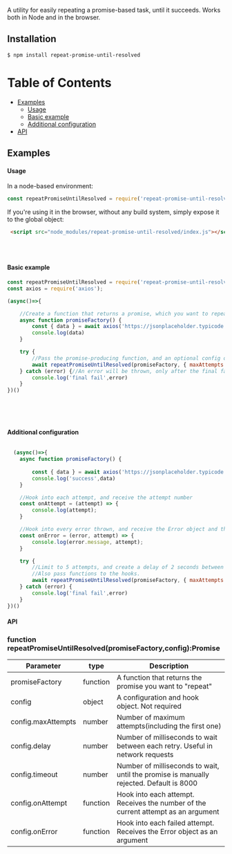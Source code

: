 A utility for easily repeating a promise-based task, until it succeeds. Works both in Node and in the browser.

## Installation

```sh
$ npm install repeat-promise-until-resolved
```
# Table of Contents
- [Examples](#examples)
  * [Usage](#usage)       
  * [Basic example](#basic-example)  
  * [Additional configuration](#additional-configuration)  
- [API](#api)  

## Examples
#### Usage

In a node-based environment:

```javascript
const repeatPromiseUntilResolved = require('repeat-promise-until-resolved');   

```

If you're using it in the browser, without any build system, simply expose it to the global object:
```html
 <script src="node_modules/repeat-promise-until-resolved/index.js"></script>
 
```
&nbsp;

#### Basic example

```javascript
const repeatPromiseUntilResolved = require('repeat-promise-until-resolved');
const axios = require('axios');

(async()=>{

    //Create a function that returns a promise, which you want to repeat until resolved. If you're not familiar with async functions, note that they return a promise.
    async function promiseFactory() {    
        const { data } = await axios('https://jsonplaceholder.typicode.com/todos/1')
        console.log(data)        
    }

    try {
        //Pass the promise-producing function, and an optional config object. The default maxAttempts value is 3.        
        await repeatPromiseUntilResolved(promiseFactory, { maxAttempts: 3});//Will be performed 3 times at most, until it finally fails.
    } catch (error) {//An error will be thrown, only after the final failing attempt.        
        console.log('final fail',error)
    } 
})()

  

```

&nbsp;

#### Additional configuration

```javascript

  (async()=>{
    async function promiseFactory() {
 
        const { data } = await axios('https://jsonplaceholder.typicode.com/todos/1')
        console.log('success',data)
    }

    //Hook into each attempt, and receive the attempt number
    const onAttempt = (attempt) => {
        console.log(attempt);
    }

    //Hook into every error thrown, and receive the Error object and the attempt number.
    const onError = (error, attempt) => {      
        console.log(error.message, attempt);
    }

    try {
        //Limit to 5 attempts, and create a delay of 2 seconds between each attempt. timeout: Wait up to 5 seconds for each promise to resolve, until it's manually rejected(and retried)
        //Also pass functions to the hooks.
        await repeatPromiseUntilResolved(promiseFactory, { maxAttempts: 5, delay: 2000, timeout:5000, onAttempt, onError });
    } catch (error) {        
        console.log('final fail',error)
    } 
})()


```


#### API

### function repeatPromiseUntilResolved(promiseFactory,config):Promise

| Parameter      | type  | Description                                                  |
| ----------- |---- | ------------------------------------------------------------ |
| promiseFactory | function | A function that returns the promise you want to "repeat" |
| config   | object| A configuration and hook object. Not required|
| config.maxAttempts | number| Number of maximum attempts(including the first one)               |
| config.delay | number| Number of milliseconds to wait between each retry. Useful in network requests               |
| config.timeout | number| Number of milliseconds to wait, until the promise is manually rejected. Default is 8000              |
| config.onAttempt | function| Hook into each attempt. Receives the number of the current attempt as an argument                |
| config.onError | function| Hook into each failed attempt. Receives the Error object as an argument                |


